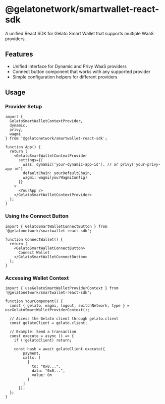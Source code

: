 # @gelatonetwork/smartwallet-react-sdk

A unified React SDK for Gelato Smart Wallet that supports multiple WaaS providers.

## Features

- Unified interface for Dynamic and Privy WaaS providers
- Connect button component that works with any supported provider
- Simple configuration helpers for different providers

## Usage

### Provider Setup

```tsx
import { 
  GelatoSmartWalletContextProvider,
  dynamic,
  privy,
  wagmi 
} from '@gelatonetwork/smartwallet-react-sdk';

function App() {
  return (
    <GelatoSmartWalletContextProvider
      settings={{
        waas: dynamic('your-dynamic-app-id'), // or privy('your-privy-app-id')
        defaultChain: yourDefaultChain,
        wagmi: wagmi(yourWagmiConfig)
      }}
    >
      <YourApp />
    </GelatoSmartWalletContextProvider>
  );
}
```

### Using the Connect Button

```tsx
import { GelatoSmartWalletConnectButton } from '@gelatonetwork/smartwallet-react-sdk';

function ConnectWallet() {
  return (
    <GelatoSmartWalletConnectButton>
      Connect Wallet
    </GelatoSmartWalletConnectButton>
  );
}
```

### Accessing Wallet Context

```tsx
import { useGelatoSmartWalletProviderContext } from '@gelatonetwork/smartwallet-react-sdk';

function YourComponent() {
  const { gelato, wagmi, logout, switchNetwork, type } = useGelatoSmartWalletProviderContext();
  
  // Access the Gelato client through gelato.client
  const gelatoClient = gelato.client;
  
  // Example: Send a transaction
  const execute = async () => {
    if (!gelatoClient) return;
    
    const hash = await gelatoClient.execute({
        payment,
        calls: [
          {
            to: "0x0...",
            data: "0x0...",
            value: 0n
          }
        ]
      });
  };
}
```
